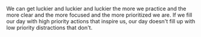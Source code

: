  We can get luckier and luckier and luckier the more we practice and the more clear and the more focused and the more prioritized we are. If we fill our day with high priority actions that inspire us, our day doesn't fill up with low priority distractions that don't.